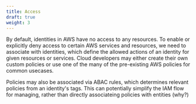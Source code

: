 ```yaml
---
title: Access
draft: true
weight: 3
---
```


By default, identities in AWS have no access to any resources. To enable or explicitly deny access to certain AWS services and resources, we need to associate  with identities, which define the allowed actions of an identity for given resources or services. Cloud developers may either create their own custom policies or use one of the many of the pre-existing AWS policies for common usecases. 

Policies may also be associated via ABAC rules, which determines relevant policies from an identity's tags. This can potentially simplify the IAM flow for managing, rather than directly associateing policies with entities (why?)

